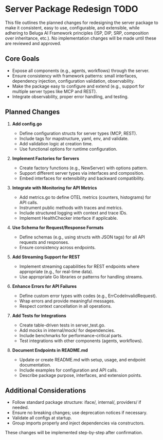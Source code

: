 
# Server Package Redesign TODO

This file outlines the planned changes for redesigning the server package to make it consistent, easy to use, configurable, and extensible, while adhering to Beluga AI Framework principles (ISP, DIP, SRP, composition over inheritance, etc.). No implementation changes will be made until these are reviewed and approved.

## Core Goals
- Expose all components (e.g., agents, workflows) through the server.
- Ensure consistency with framework patterns: small interfaces, dependency injection, configuration validation, observability.
- Make the package easy to configure and extend (e.g., support for multiple server types like MCP and REST).
- Integrate observability, proper error handling, and testing.

## Planned Changes

1. **Add config.go**
   - Define configuration structs for server types (MCP, REST).
   - Include tags for mapstructure, yaml, env, and validate.
   - Add validation logic at creation time.
   - Use functional options for runtime configuration.

2. **Implement Factories for Servers**
   - Create factory functions (e.g., NewServer) with options pattern.
   - Support different server types via interfaces and composition.
   - Embed interfaces for extensibility and backward compatibility.

3. **Integrate with Monitoring for API Metrics**
   - Add metrics.go to define OTEL metrics (counters, histograms) for API calls.
   - Instrument public methods with traces and metrics.
   - Include structured logging with context and trace IDs.
   - Implement HealthChecker interface if applicable.

4. **Use Schema for Request/Response Formats**
   - Define schemas (e.g., using structs with JSON tags) for all API requests and responses.
   - Ensure consistency across endpoints.

5. **Add Streaming Support for REST**
   - Implement streaming capabilities for REST endpoints where appropriate (e.g., for real-time data).
   - Use appropriate Go libraries or patterns for handling streams.

6. **Enhance Errors for API Failures**
   - Define custom error types with codes (e.g., ErrCodeInvalidRequest).
   - Wrap errors and provide meaningful messages.
   - Respect context cancellation in all operations.

7. **Add Tests for Integrations**
   - Create table-driven tests in server_test.go.
   - Add mocks in internal/mock/ for dependencies.
   - Include benchmarks for performance-critical parts.
   - Test integrations with other components (agents, workflows).

8. **Document Endpoints in README.md**
   - Update or create README.md with setup, usage, and endpoint documentation.
   - Include examples for configuration and API calls.
   - Describe package purpose, interfaces, and extension points.

## Additional Considerations
- Follow standard package structure: iface/, internal/, providers/ if needed.
- Ensure no breaking changes; use deprecation notices if necessary.
- Validate all configs at startup.
- Group imports properly and inject dependencies via constructors.

These changes will be implemented step-by-step after confirmation.
